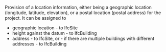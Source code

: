 Provision of a location information, either being a geographic location (longitude, latitude, elevation), or a postal location (postal address) for the project. It can be assigned to

*  geographic location - to IfcSite
*  height against the datum - to IfcBuilding
*  address - to IfcSite, or - if there are multiple buildings with different addresses - to IfcBuilding